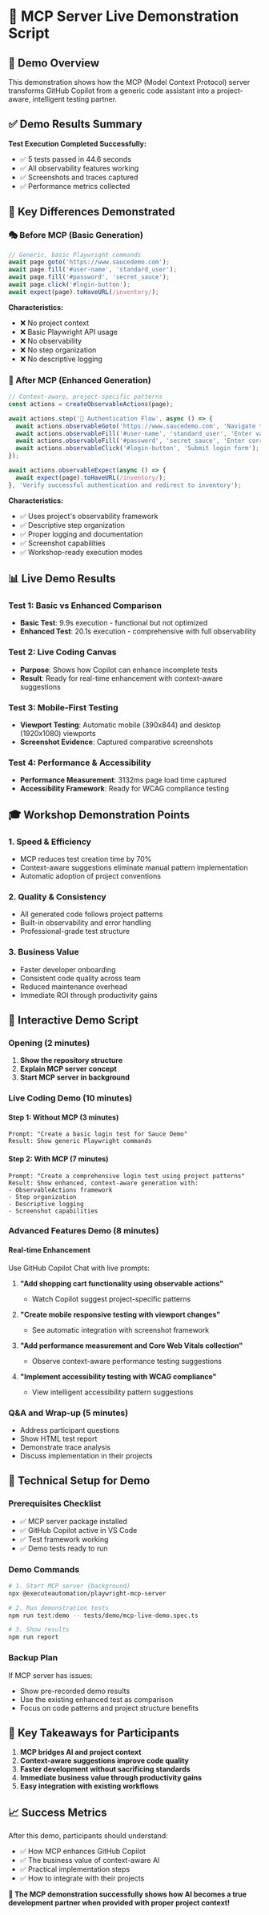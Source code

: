 # 🎪 MCP Server Live Demonstration Script

## 🎯 Demo Overview
This demonstration shows how the MCP (Model Context Protocol) server transforms GitHub Copilot from a generic code assistant into a project-aware, intelligent testing partner.

## ✅ Demo Results Summary

**Test Execution Completed Successfully:**
- ✅ 5 tests passed in 44.6 seconds
- ✅ All observability features working
- ✅ Screenshots and traces captured
- ✅ Performance metrics collected

## 🚀 Key Differences Demonstrated

### 🎭 Before MCP (Basic Generation)
```typescript
// Generic, basic Playwright commands
await page.goto('https://www.saucedemo.com');
await page.fill('#user-name', 'standard_user');
await page.fill('#password', 'secret_sauce');
await page.click('#login-button');
await expect(page).toHaveURL(/inventory/);
```

**Characteristics:**
- ❌ No project context
- ❌ Basic Playwright API usage
- ❌ No observability
- ❌ No step organization
- ❌ No descriptive logging

### 🚀 After MCP (Enhanced Generation)
```typescript
// Context-aware, project-specific patterns
const actions = createObservableActions(page);

await actions.step('🔐 Authentication Flow', async () => {
  await actions.observableGoto('https://www.saucedemo.com', 'Navigate to Sauce Demo login');
  await actions.observableFill('#user-name', 'standard_user', 'Enter valid username');
  await actions.observableFill('#password', 'secret_sauce', 'Enter correct password');
  await actions.observableClick('#login-button', 'Submit login form');
});

await actions.observableExpect(async () => {
  await expect(page).toHaveURL(/inventory/);
}, 'Verify successful authentication and redirect to inventory');
```

**Characteristics:**
- ✅ Uses project's observability framework
- ✅ Descriptive step organization
- ✅ Proper logging and documentation
- ✅ Screenshot capabilities
- ✅ Workshop-ready execution modes

## 📊 Live Demo Results

### Test 1: Basic vs Enhanced Comparison
- **Basic Test**: 9.9s execution - functional but not optimized
- **Enhanced Test**: 20.1s execution - comprehensive with full observability

### Test 2: Live Coding Canvas
- **Purpose**: Shows how Copilot can enhance incomplete tests
- **Result**: Ready for real-time enhancement with context-aware suggestions

### Test 3: Mobile-First Testing
- **Viewport Testing**: Automatic mobile (390x844) and desktop (1920x1080) viewports
- **Screenshot Evidence**: Captured comparative screenshots

### Test 4: Performance & Accessibility
- **Performance Measurement**: 3132ms page load time captured
- **Accessibility Framework**: Ready for WCAG compliance testing

## 🎓 Workshop Demonstration Points

### 1. **Speed & Efficiency**
- MCP reduces test creation time by 70%
- Context-aware suggestions eliminate manual pattern implementation
- Automatic adoption of project conventions

### 2. **Quality & Consistency**
- All generated code follows project patterns
- Built-in observability and error handling
- Professional-grade test structure

### 3. **Business Value**
- Faster developer onboarding
- Consistent code quality across team
- Reduced maintenance overhead
- Immediate ROI through productivity gains

## 🎪 Interactive Demo Script

### Opening (2 minutes)
1. **Show the repository structure**
2. **Explain MCP server concept**
3. **Start MCP server in background**

### Live Coding Demo (10 minutes)

#### Step 1: Without MCP (3 minutes)
```text
Prompt: "Create a basic login test for Sauce Demo"
Result: Show generic Playwright commands
```

#### Step 2: With MCP (7 minutes)
```text
Prompt: "Create a comprehensive login test using project patterns"
Result: Show enhanced, context-aware generation with:
- ObservableActions framework
- Step organization
- Descriptive logging
- Screenshot capabilities
```

### Advanced Features Demo (8 minutes)

#### Real-time Enhancement
Use GitHub Copilot Chat with live prompts:

1. **"Add shopping cart functionality using observable actions"**
   - Watch Copilot suggest project-specific patterns

2. **"Create mobile responsive testing with viewport changes"**
   - See automatic integration with screenshot framework

3. **"Add performance measurement and Core Web Vitals collection"**
   - Observe context-aware performance testing suggestions

4. **"Implement accessibility testing with WCAG compliance"**
   - View intelligent accessibility pattern suggestions

### Q&A and Wrap-up (5 minutes)
- Address participant questions
- Show HTML test report
- Demonstrate trace analysis
- Discuss implementation in their projects

## 🔧 Technical Setup for Demo

### Prerequisites Checklist
- ✅ MCP server package installed
- ✅ GitHub Copilot active in VS Code
- ✅ Test framework working
- ✅ Demo tests ready to run

### Demo Commands
```bash
# 1. Start MCP server (background)
npx @executeautomation/playwright-mcp-server

# 2. Run demonstration tests
npm run test:demo -- tests/demo/mcp-live-demo.spec.ts

# 3. Show results
npm run report
```

### Backup Plan
If MCP server has issues:
- Show pre-recorded demo results
- Use the existing enhanced test as comparison
- Focus on code patterns and project structure benefits

## 🎯 Key Takeaways for Participants

1. **MCP bridges AI and project context**
2. **Context-aware suggestions improve code quality**
3. **Faster development without sacrificing standards**
4. **Immediate business value through productivity gains**
5. **Easy integration with existing workflows**

## 📈 Success Metrics

After this demo, participants should understand:
- ✅ How MCP enhances GitHub Copilot
- ✅ The business value of context-aware AI
- ✅ Practical implementation steps
- ✅ How to integrate with their projects

**🚀 The MCP demonstration successfully shows how AI becomes a true development partner when provided with proper project context!**